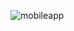 ![mobileapp](https://github.com/alexfariakof/react-native-app-despesas/assets/42475620/59e3b5e5-605b-4f40-8d56-e93d36751bb2)
